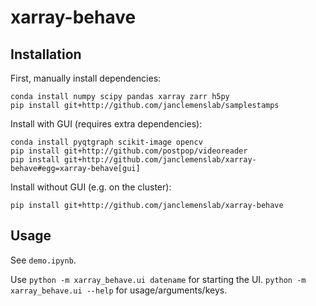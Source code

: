 # xarray-behave

## Installation
First, manually install dependencies:
```shell
conda install numpy scipy pandas xarray zarr h5py
pip install git+http://github.com/janclemenslab/samplestamps
```
Install with GUI (requires extra dependencies):
```shell
conda install pyqtgraph scikit-image opencv
pip install git+http://github.com/postpop/videoreader
pip install git+http://github.com/janclemenslab/xarray-behave#egg=xarray-behave[gui]
```
Install without GUI (e.g. on the cluster):
```shell
pip install git+http://github.com/janclemenslab/xarray-behave
```


## Usage
See `demo.ipynb`.

Use `python -m xarray_behave.ui datename` for starting the UI. `python -m xarray_behave.ui --help` for usage/arguments/keys.